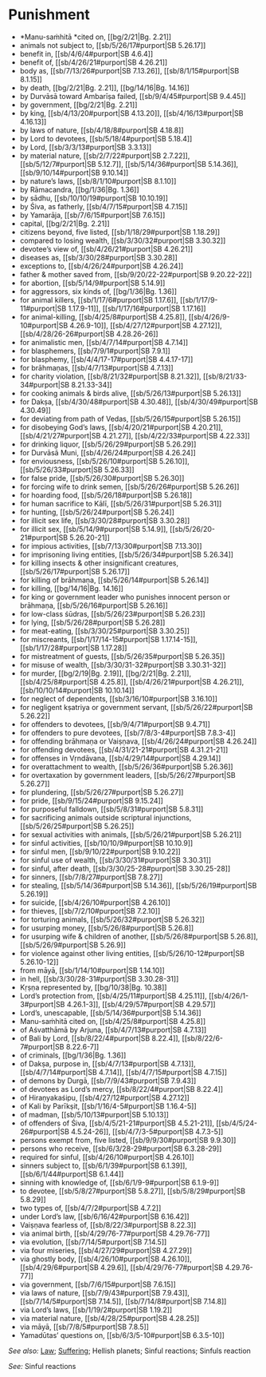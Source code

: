 # Punishment

* *Manu-saṁhitā *cited on, [[bg/2/21|Bg. 2.21]]
* animals not subject to, [[sb/5/26/17#purport|SB 5.26.17]]
* benefit in, [[sb/4/6/4#purport|SB 4.6.4]]
* benefit of, [[sb/4/26/21#purport|SB 4.26.21]]
* body as, [[sb/7/13/26#purport|SB 7.13.26]], [[sb/8/1/15#purport|SB 8.1.15]]
* by death, [[bg/2/21|Bg. 2.21]], [[bg/14/16|Bg. 14.16]]
* by Durvāsā toward Ambarīṣa failed, [[sb/9/4/45#purport|SB 9.4.45]]
* by government, [[bg/2/21|Bg. 2.21]]
* by king, [[sb/4/13/20#purport|SB 4.13.20]], [[sb/4/16/13#purport|SB 4.16.13]]
* by laws of nature, [[sb/4/18/8#purport|SB 4.18.8]]
* by Lord to devotees, [[sb/5/18/4#purport|SB 5.18.4]]
* by Lord, [[sb/3/3/13#purport|SB 3.3.13]]
* by material nature, [[sb/2/7/22#purport|SB 2.7.22]], [[sb/5/12/7#purport|SB 5.12.7]], [[sb/5/14/36#purport|SB 5.14.36]], [[sb/9/10/14#purport|SB 9.10.14]]
* by nature’s laws, [[sb/8/1/10#purport|SB 8.1.10]]
* by Rāmacandra, [[bg/1/36|Bg. 1.36]]
* by sādhu, [[sb/10/10/19#purport|SB 10.10.19]]
* by Śiva, as fatherly, [[sb/4/7/15#purport|SB 4.7.15]]
* by Yamarāja, [[sb/7/6/15#purport|SB 7.6.15]]
* capital, [[bg/2/21|Bg. 2.21]]
* citizens beyond, five listed, [[sb/1/18/29#purport|SB 1.18.29]]
* compared to losing wealth, [[sb/3/30/32#purport|SB 3.30.32]]
* devotee’s view of, [[sb/4/26/21#purport|SB 4.26.21]]
* diseases as, [[sb/3/30/28#purport|SB 3.30.28]]
* exceptions to, [[sb/4/26/24#purport|SB 4.26.24]]
* father & mother saved from, [[sb/9/20/22-22#purport|SB 9.20.22-22]]
* for abortion, [[sb/5/14/9#purport|SB 5.14.9]]
* for aggressors, six kinds of, [[bg/1/36|Bg. 1.36]]
* for animal killers, [[sb/1/17/6#purport|SB 1.17.6]], [[sb/1/17/9-11#purport|SB 1.17.9-11]], [[sb/1/17/16#purport|SB 1.17.16]]
* for animal-killing, [[sb/4/25/8#purport|SB 4.25.8]], [[sb/4/26/9-10#purport|SB 4.26.9-10]], [[sb/4/27/12#purport|SB 4.27.12]], [[sb/4/28/26-26#purport|SB 4.28.26-26]]
* for animalistic men, [[sb/4/7/14#purport|SB 4.7.14]]
* for blasphemers, [[sb/7/9/1#purport|SB 7.9.1]]
* for blasphemy, [[sb/4/4/17-17#purport|SB 4.4.17-17]]
* for brāhmaṇas, [[sb/4/7/13#purport|SB 4.7.13]]
* for charity violation, [[sb/8/21/32#purport|SB 8.21.32]], [[sb/8/21/33-34#purport|SB 8.21.33-34]]
* for cooking animals & birds alive, [[sb/5/26/13#purport|SB 5.26.13]]
* for Dakṣa, [[sb/4/30/48#purport|SB 4.30.48]], [[sb/4/30/49#purport|SB 4.30.49]]
* for deviating from path of Vedas, [[sb/5/26/15#purport|SB 5.26.15]]
* for disobeying God’s laws, [[sb/4/20/21#purport|SB 4.20.21]], [[sb/4/21/27#purport|SB 4.21.27]], [[sb/4/22/33#purport|SB 4.22.33]]
* for drinking liquor, [[sb/5/26/29#purport|SB 5.26.29]]
* for Durvāsā Muni, [[sb/4/26/24#purport|SB 4.26.24]]
* for enviousness, [[sb/5/26/10#purport|SB 5.26.10]], [[sb/5/26/33#purport|SB 5.26.33]]
* for false pride, [[sb/5/26/30#purport|SB 5.26.30]]
* for forcing wife to drink semen, [[sb/5/26/26#purport|SB 5.26.26]]
* for hoarding food, [[sb/5/26/18#purport|SB 5.26.18]]
* for human sacrifice to Kālī, [[sb/5/26/31#purport|SB 5.26.31]]
* for hunting, [[sb/5/26/24#purport|SB 5.26.24]]
* for illicit sex life, [[sb/3/30/28#purport|SB 3.30.28]]
* for illicit sex, [[sb/5/14/9#purport|SB 5.14.9]], [[sb/5/26/20-21#purport|SB 5.26.20-21]]
* for impious activities, [[sb/7/13/30#purport|SB 7.13.30]]
* for imprisoning living entities, [[sb/5/26/34#purport|SB 5.26.34]]
* for killing insects & other insignificant creatures, [[sb/5/26/17#purport|SB 5.26.17]]
* for killing of brāhmaṇa, [[sb/5/26/14#purport|SB 5.26.14]]
* for killing, [[bg/14/16|Bg. 14.16]]
* for king or government leader who punishes innocent person or brāhmaṇa, [[sb/5/26/16#purport|SB 5.26.16]]
* for low-class śūdras, [[sb/5/26/23#purport|SB 5.26.23]]
* for lying, [[sb/5/26/28#purport|SB 5.26.28]]
* for meat-eating, [[sb/3/30/25#purport|SB 3.30.25]]
* for miscreants, [[sb/1/17/14-15#purport|SB 1.17.14-15]], [[sb/1/17/28#purport|SB 1.17.28]]
* for mistreatment of guests, [[sb/5/26/35#purport|SB 5.26.35]]
* for misuse of wealth, [[sb/3/30/31-32#purport|SB 3.30.31-32]]
* for murder, [[bg/2/19|Bg. 2.19]], [[bg/2/21|Bg. 2.21]], [[sb/4/25/8#purport|SB 4.25.8]], [[sb/4/26/21#purport|SB 4.26.21]], [[sb/10/10/14#purport|SB 10.10.14]]
* for neglect of dependents, [[sb/3/16/10#purport|SB 3.16.10]]
* for negligent kṣatriya or government servant, [[sb/5/26/22#purport|SB 5.26.22]]
* for offenders to devotees, [[sb/9/4/71#purport|SB 9.4.71]]
* for offenders to pure devotees, [[sb/7/8/3-4#purport|SB 7.8.3-4]]
* for offending brāhmaṇa or Vaiṣṇava, [[sb/4/26/24#purport|SB 4.26.24]]
* for offending devotees, [[sb/4/31/21-21#purport|SB 4.31.21-21]]
* for offenses in Vṛndāvana, [[sb/4/29/14#purport|SB 4.29.14]]
* for overattachment to wealth, [[sb/5/26/36#purport|SB 5.26.36]]
* for overtaxation by government leaders, [[sb/5/26/27#purport|SB 5.26.27]]
* for plundering, [[sb/5/26/27#purport|SB 5.26.27]]
* for pride, [[sb/9/15/24#purport|SB 9.15.24]]
* for purposeful falldown, [[sb/5/8/31#purport|SB 5.8.31]]
* for sacrificing animals outside scriptural injunctions, [[sb/5/26/25#purport|SB 5.26.25]]
* for sexual activities with animals, [[sb/5/26/21#purport|SB 5.26.21]]
* for sinful activities, [[sb/10/10/9#purport|SB 10.10.9]]
* for sinful men, [[sb/9/10/22#purport|SB 9.10.22]]
* for sinful use of wealth, [[sb/3/30/31#purport|SB 3.30.31]]
* for sinful, after death, [[sb/3/30/25-28#purport|SB 3.30.25-28]]
* for sinners, [[sb/7/8/27#purport|SB 7.8.27]]
* for stealing, [[sb/5/14/36#purport|SB 5.14.36]], [[sb/5/26/19#purport|SB 5.26.19]]
* for suicide, [[sb/4/26/10#purport|SB 4.26.10]]
* for thieves, [[sb/7/2/10#purport|SB 7.2.10]]
* for torturing animals, [[sb/5/26/32#purport|SB 5.26.32]]
* for usurping money, [[sb/5/26/8#purport|SB 5.26.8]]
* for usurping wife & children of another, [[sb/5/26/8#purport|SB 5.26.8]], [[sb/5/26/9#purport|SB 5.26.9]]
* for violence against other living entities, [[sb/5/26/10-12#purport|SB 5.26.10-12]]
* from māyā, [[sb/1/14/10#purport|SB 1.14.10]]
* in hell, [[sb/3/30/28-31#purport|SB 3.30.28-31]]
* Kṛṣṇa represented by, [[bg/10/38|Bg. 10.38]]
* Lord’s protection from, [[sb/4/25/11#purport|SB 4.25.11]], [[sb/4/26/1-3#purport|SB 4.26.1-3]], [[sb/4/29/57#purport|SB 4.29.57]]
* Lord’s, unescapable, [[sb/5/14/36#purport|SB 5.14.36]]
* Manu-saṁhitā cited on, [[sb/4/25/8#purport|SB 4.25.8]]
* of Aśvatthāmā by Arjuna, [[sb/4/7/13#purport|SB 4.7.13]]
* of Bali by Lord, [[sb/8/22/4#purport|SB 8.22.4]], [[sb/8/22/6-7#purport|SB 8.22.6-7]]
* of criminals, [[bg/1/36|Bg. 1.36]]
* of Dakṣa, purpose in, [[sb/4/7/13#purport|SB 4.7.13]], [[sb/4/7/14#purport|SB 4.7.14]], [[sb/4/7/15#purport|SB 4.7.15]]
* of demons by Durgā, [[sb/7/9/43#purport|SB 7.9.43]]
* of devotees as Lord’s mercy, [[sb/8/22/4#purport|SB 8.22.4]]
* of Hiraṇyakaśipu, [[sb/4/27/12#purport|SB 4.27.12]]
* of Kali by Parīkṣit, [[sb/1/16/4-5#purport|SB 1.16.4-5]]
* of madman, [[sb/5/10/13#purport|SB 5.10.13]]
* of offenders of Śiva, [[sb/4/5/21-21#purport|SB 4.5.21-21]], [[sb/4/5/24-26#purport|SB 4.5.24-26]], [[sb/4/7/3-5#purport|SB 4.7.3-5]]
* persons exempt from, five listed, [[sb/9/9/30#purport|SB 9.9.30]]
* persons who receive, [[sb/6/3/28-29#purport|SB 6.3.28-29]]
* required for sinful, [[sb/4/26/10#purport|SB 4.26.10]]
* sinners subject to, [[sb/6/1/39#purport|SB 6.1.39]], [[sb/6/1/44#purport|SB 6.1.44]]
* sinning with knowledge of, [[sb/6/1/9-9#purport|SB 6.1.9-9]]
* to devotee, [[sb/5/8/27#purport|SB 5.8.27]], [[sb/5/8/29#purport|SB 5.8.29]]
* two types of, [[sb/4/7/2#purport|SB 4.7.2]]
* under Lord’s law, [[sb/6/16/42#purport|SB 6.16.42]]
* Vaiṣṇava fearless of, [[sb/8/22/3#purport|SB 8.22.3]]
* via animal birth, [[sb/4/29/76-77#purport|SB 4.29.76-77]]
* via evolution, [[sb/7/14/5#purport|SB 7.14.5]]
* via four miseries, [[sb/4/27/29#purport|SB 4.27.29]]
* via ghostly body, [[sb/4/26/10#purport|SB 4.26.10]], [[sb/4/29/6#purport|SB 4.29.6]], [[sb/4/29/76-77#purport|SB 4.29.76-77]]
* via government, [[sb/7/6/15#purport|SB 7.6.15]]
* via laws of nature, [[sb/7/9/43#purport|SB 7.9.43]], [[sb/7/14/5#purport|SB 7.14.5]], [[sb/7/14/8#purport|SB 7.14.8]]
* via Lord’s laws, [[sb/1/19/2#purport|SB 1.19.2]]
* via material nature, [[sb/4/28/25#purport|SB 4.28.25]]
* via māyā, [[sb/7/8/5#purport|SB 7.8.5]]
* Yamadūtas’ questions on, [[sb/6/3/5-10#purport|SB 6.3.5-10]]

*See also:* [Law](entries/law.md); [Suffering](entries/suffering.md); Hellish planets; Sinful reactions; Sinfuls reaction

*See:* Sinful reactions
